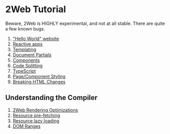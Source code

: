 # 2Web Tutorial

Beware, 2Web is HIGHLY experimental, and not at all stable.
There are quite a few known bugs.

1. ["Hello World" website](./hello-world.md)
2. [Reactive apps](./reactive-apps.md)
3. [Templating](./templating.md)
4. [Document Partials](./document-partials.md)
5. [Components](./components.md)
6. [Code Splitting](./code-splitting.md)
7. [TypeScript](./typescript.md)
8. [Page/Component Styling](./styling.md)
9. [Breaking HTML Changes](./breaking-html.md)

## Understanding the Compiler

1. [2Web Rendering Optimizations](./optimizations/rendering.md)
2. [Resource pre-fetching](./optimizations/prefetching.md)
3. [Resource lazy loading](./optimizations/lazy-loading.md)
4. [DOM Ranges](./optimizations/dom-ranges.md)
